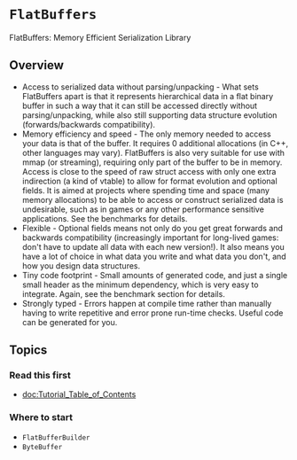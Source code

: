 # ``FlatBuffers``

FlatBuffers: Memory Efficient Serialization Library

## Overview

- Access to serialized data without parsing/unpacking - What sets FlatBuffers apart is that it represents hierarchical data in a flat binary buffer in such a way that it can still be accessed directly without parsing/unpacking, while also still supporting data structure evolution (forwards/backwards compatibility).
- Memory efficiency and speed - The only memory needed to access your data is that of the buffer. It requires 0 additional allocations (in C++, other languages may vary). FlatBuffers is also very suitable for use with mmap (or streaming), requiring only part of the buffer to be in memory. Access is close to the speed of raw struct access with only one extra indirection (a kind of vtable) to allow for format evolution and optional fields. It is aimed at projects where spending time and space (many memory allocations) to be able to access or construct serialized data is undesirable, such as in games or any other performance sensitive applications. See the benchmarks for details.
- Flexible - Optional fields means not only do you get great forwards and backwards compatibility (increasingly important for long-lived games: don't have to update all data with each new version!). It also means you have a lot of choice in what data you write and what data you don't, and how you design data structures.
- Tiny code footprint - Small amounts of generated code, and just a single small header as the minimum dependency, which is very easy to integrate. Again, see the benchmark section for details.
- Strongly typed - Errors happen at compile time rather than manually having to write repetitive and error prone run-time checks. Useful code can be generated for you.

## Topics

### Read this first

- <doc:Tutorial_Table_of_Contents>

### Where to start

- ``FlatBufferBuilder``
- ``ByteBuffer``
